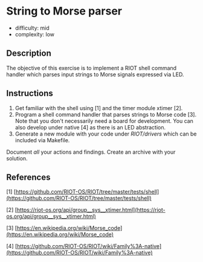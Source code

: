 # String to Morse parser

- difficulty: mid
- complexity: low

## Description

The objective of this exercise is to implement a RIOT shell command handler
which parses input strings to Morse signals expressed via LED.

## Instructions

1. Get familiar with the shell using \[1\] and the timer module xtimer \[2\].
2. Program a shell command handler that parses strings to Morse code \[3\]. Note
that you don't necessarily need a board for development. You can also
develop under native \[4\] as there is an LED abstraction.
3. Generate a new module with your code under *RIOT/drivers* which can be included
via Makefile.

Document _all_ your actions and findings. Create an archive with your solution.

## References

\[1\] [https://github.com/RIOT-OS/RIOT/tree/master/tests/shell](https://github.com/RIOT-OS/RIOT/tree/master/tests/shell)

\[2\] [https://riot-os.org/api/group__sys__xtimer.html](https://riot-os.org/api/group__sys__xtimer.html)

\[3\] [https://en.wikipedia.org/wiki/Morse_code](https://en.wikipedia.org/wiki/Morse_code)

\[4\] [https://github.com/RIOT-OS/RIOT/wiki/Family%3A-native](https://github.com/RIOT-OS/RIOT/wiki/Family%3A-native)
